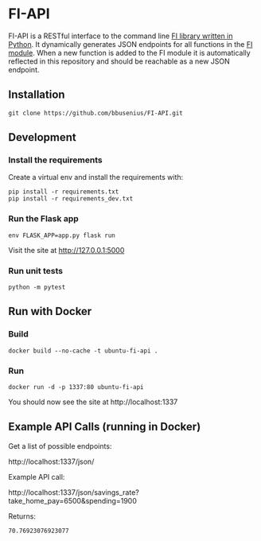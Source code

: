 # FI-API
FI-API is a RESTful interface to the command line [FI library written in Python](https://github.com/bbusenius/FI). It dynamically generates JSON endpoints for all functions in the [FI module](https://github.com/bbusenius/FI). When a new function is added to the FI module it is automatically reflected in this repository and should be reachable as a new JSON endpoint.

## Installation

```
git clone https://github.com/bbusenius/FI-API.git
```

## Development

### Install the requirements
Create a virtual env and install the requirements with:

```
pip install -r requirements.txt
pip install -r requirements_dev.txt
```

### Run the Flask app

```
env FLASK_APP=app.py flask run
```
Visit the site at http://127.0.0.1:5000

### Run unit tests

```
python -m pytest
```

## Run with Docker
### Build

```
docker build --no-cache -t ubuntu-fi-api .
```
### Run

```
docker run -d -p 1337:80 ubuntu-fi-api
```

You should now see the site at http://localhost:1337

## Example API Calls (running in Docker)

Get a list of possible endpoints:

http://localhost:1337/json/

Example API call:

http://localhost:1337/json/savings_rate?take_home_pay=6500&spending=1900

Returns:

```
70.76923076923077
```
